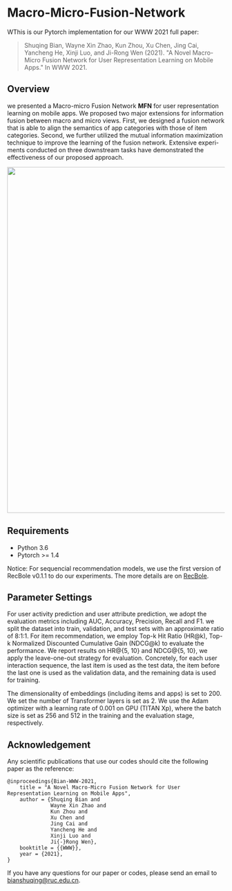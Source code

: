 # Macro-Micro-Fusion-Network
WThis is our Pytorch implementation for our WWW 2021 full paper:
> Shuqing Bian, Wayne Xin Zhao, Kun Zhou, Xu Chen, Jing Cai, Yancheng He, Xinji Luo, and Ji-Rong Wen (2021). "A Novel Macro-Micro Fusion Network for User Representation Learning on Mobile Apps." In WWW 2021.


## Overview
we presented a Macro-micro Fusion Network **MFN** for user representation learning on mobile apps. We proposed two major extensions for information fusion between macro and micro views. First, we designed a fusion network that is able to align the semantics of app categories with those of item categories. Second, we further utilized the mutual information maximization technique to improve the learning of the fusion network. Extensive experi- ments conducted on three downstream tasks have demonstrated the effectiveness of our proposed approach.

<img src="https://github.com/fancybian/Macro-Micro-Fusion-Network/blob/main/MFN_model.png" width = "800px" align=center />

## Requirements
- Python 3.6
- Pytorch >= 1.4

Notice: For sequencial recommendation models, we use the first version of RecBole v0.1.1 to do our experiments. The more details are on [RecBole](https://github.com/RUCAIBox/RecBole). 


## Parameter Settings
For user activity prediction and user attribute prediction, we adopt the evaluation metrics including AUC, Accuracy, Precision, Recall and F1. we split the dataset into train, validation, and test sets with an approximate ratio of 8:1:1. For item recommendation, we employ Top-k Hit Ratio (HR@k), Top-k Normalized Discounted Cumulative Gain (NDCG@k) to evaluate the performance. We report results on HR@{5, 10} and NDCG@{5, 10}, we apply the leave-one-out strategy for evaluation. Concretely, for each user interaction sequence, the last item is used as the test data, the item before the last one is used as the validation data, and the remaining data is used for training.

The dimensionality of embeddings (including items and apps) is set to 200. We set the number of Transformer layers is set as 2. We use the Adam optimizer with a learning rate of 0.001 on GPU (TITAN Xp), where the batch size is set as 256 and 512 in the training and the evaluation stage, respectively. 


## Acknowledgement
Any scientific publications that use our codes should cite the following paper as the reference:
````
@inproceedings{Bian-WWW-2021,
    title = "A Novel Macro-Micro Fusion Network for User Representation Learning on Mobile Apps",
    author = {Shuqing Bian and
              Wayne Xin Zhao and
              Kun Zhou and
              Xu Chen and
              Jing Cai and 
              Yancheng He and
              Xinji Luo and
              Ji{-}Rong Wen},
    booktitle = {{WWW}},
    year = {2021},
}
````
If you have any questions for our paper or codes, please send an email to bianshuqing@ruc.edu.cn.
